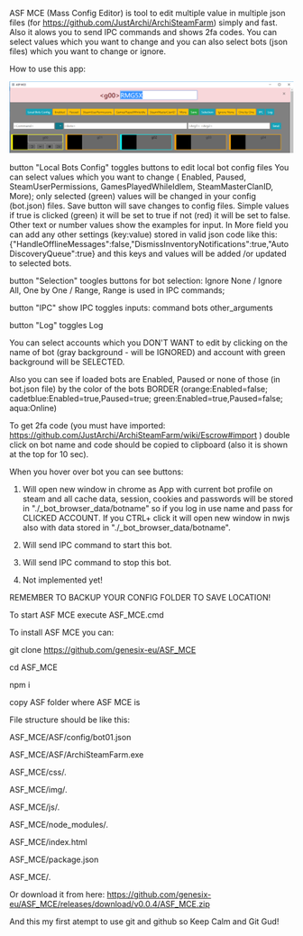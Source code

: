 ASF MCE (Mass Config Editor) is tool to edit multiple value in multiple json files (for https://github.com/JustArchi/ArchiSteamFarm) simply and fast.
Also it alows you to send IPC commands and shows 2fa codes.
You can select values which you want to change and you can also select bots (json files) which you want to change or ignore.

How to use this app:

![how_to](img/how_to.png)

button "Local Bots Config" toggles buttons to edit local bot config files
You can select values which you want to change ( Enabled, Paused, SteamUserPermissions, GamesPlayedWhileIdlem, SteamMasterClanID, More); only selected (green) values will be changed in your config (bot.json) files. Save button will save changes to config files. Simple values if true is clicked (green) it will be set to true if not (red) it will be set to false. Other text or number values show the examples for input. In More field you can add any other settings (key:value) stored in valid json code like this: {"HandleOfflineMessages":false,"DismissInventoryNotifications":true,"AutoDiscoveryQueue":true} and this keys and values will be added /or updated to selected bots.


button "Selection" toogles buttons for bot selection: Ignore None / Ignore All, One by One / Range, Range is used in IPC commands;


button "IPC" show IPC toggles inputs: command bots other_arguments


button "Log" toggles Log


You can select accounts which you DON'T WANT to edit by clicking on the name of bot (gray background - will be IGNORED) and account with green background will be SELECTED.  

Also you can see if loaded bots are Enabled, Paused or none of those (in bot.json file) by the color of the bots BORDER (orange:Enabled=false; cadetblue:Enabled=true,Paused=true; green:Enabled=true,Paused=false; aqua:Online)

To get 2fa code (you must have imported: https://github.com/JustArchi/ArchiSteamFarm/wiki/Escrow#import ) double click on bot name and code should be copied to clipboard (also it is shown at the top for 10 sec).

When you hover over bot you can see buttons:
1. Will open new window in chrome as App with current bot profile on steam and all cache data, session, cookies and passwords will be stored in  "./\_bot_browser_data/botname" so if you log in use name and pass for CLICKED ACCOUNT. If you CTRL+ click it will open new window in nwjs also with data stored in "./\_bot_browser_data/botname".

2. Will send IPC command to start this bot.

3. Will send IPC command to stop this bot.

4. Not implemented yet!


REMEMBER TO BACKUP YOUR CONFIG FOLDER TO SAVE LOCATION!

To start ASF MCE execute ASF_MCE.cmd


To install ASF MCE you can:

git clone https://github.com/genesix-eu/ASF_MCE

cd ASF_MCE

npm i

copy ASF folder where ASF MCE is


File structure should be like this:

ASF_MCE/ASF/config/bot01.json

ASF_MCE/ASF/ArchiSteamFarm.exe

ASF_MCE/css/*.*

ASF_MCE/img/*.*

ASF_MCE/js/*.*

ASF_MCE/node_modules/*.*

ASF_MCE/index.html

ASF_MCE/package.json

ASF_MCE/*.*


Or download it from here: https://github.com/genesix-eu/ASF_MCE/releases/download/v0.0.4/ASF_MCE.zip


And this my first atempt to use git and github so Keep Calm and Git Gud!
